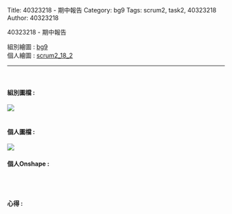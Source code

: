 Title: 40323218 - 期中報告
Category: bg9
Tags: scrum2, task2, 40323218
Author: 40323218


40323218 - 期中報告

<!-- PELICAN_END_SUMMARY -->

組別繪圖 : <a href="http://2016spring-40323250.rhcloud.com/bg9/task2_homework">bg9</a> 
</br>
個人繪圖 : <a href="http://2016spring-40323218.rhcloud.com/bg9/scrum2_18_2">scrum2_18_2</a> 
<hr>
</br>
<h4>組別圖檔 :</h4> 
<img src="./../files/bg9/bg9.png">
</br>
</br>
<h4>個人圖檔 : </h4>
<img src="../../files/bg9/40323218/18_2.jpg">
</br>
<h4>個人Onshape : </h4>
<script src="https://embed.github.com/view/3d/2015fallhw/cdw2/gh-pages/files/bg9/40323218/40323218_ABCD.stl"width="300"height="300"></script>
</br>
</br>
<h4>心得 : </h4>